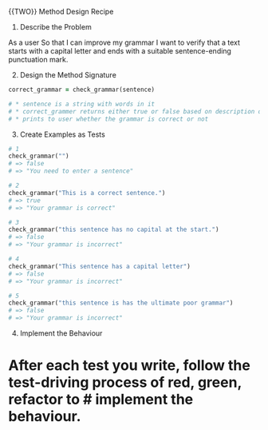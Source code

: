 {{TWO}} Method Design Recipe

1. Describe the Problem

As a user
So that I can improve my grammar
I want to verify that a text starts with a capital letter and ends with a suitable sentence-ending punctuation mark.

2. Design the Method Signature

```ruby
correct_grammar = check_grammar(sentence)

# * sentence is a string with words in it
# * correct_grammer returns either true or false based on description of problem
# * prints to user whether the grammar is correct or not
```

3. Create Examples as Tests
```ruby
# 1
check_grammar("")
# => false
# => "You need to enter a sentence"

# 2
check_grammar("This is a correct sentence.")
# => true
# => "Your grammar is correct"

# 3
check_grammar("this sentence has no capital at the start.")
# => false
# => "Your grammar is incorrect"

# 4
check_grammar("This sentence has a capital letter")
# => false
# => "Your grammar is incorrect"

# 5
check_grammar("this sentence is has the ultimate poor grammar")
# => false
# => "Your grammar is incorrect"
```


4. Implement the Behaviour

# After each test you write, follow the test-driving process of red, green, refactor to # implement the behaviour.

